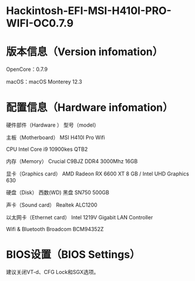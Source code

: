 # Hackintosh-EFI-MSI-H410I-PRO-WIFI-OC0.7.9
# 版本信息（Version infomation）
OpenCore：0.7.9

macOS：macOS Monterey 12.3
# 配置信息（Hardware infomation）
硬件部件（Hardware ） 型号（model）

主板（Motherboard） MSI H410I Pro Wifi

CPU Intel Core i9 10900kes QTB2

内存（Memory） Crucial C9BJZ DDR4 3000Mhz 16GB

显卡（Graphics card） AMD Radeon RX 6600 XT 8 GB / Intel UHD Graphics 630

硬盘（Disk） 西数(WD) 黑盘 SN750 500GB

声卡（Sound card） Realtek ALC1200

以太网卡（Ethernet card） Intel 1219V Gigabit LAN Controller

Wifi & Bluetooth Broadcom BCM94352Z
# BIOS设置（BIOS Settings）

建议关闭VT-d、CFG Lock和SGX选项。
